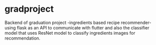 # gradproject
 Backend of graduation project -ingredients based recipe recommender- using flask as an API to communicate with flutter and also the classifier model that uses ResNet model to classify ingredients images for recommendation. 
